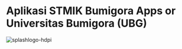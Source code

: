# Aplikasi STMIK Bumigora Apps or Universitas Bumigora (UBG)

![splashlogo-hdpi](https://user-images.githubusercontent.com/23120897/38767348-03d5b1a2-4012-11e8-935c-79845516675e.png)
